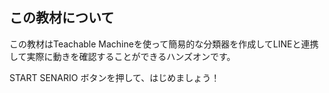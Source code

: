## この教材について

この教材はTeachable Machineを使って簡易的な分類器を作成してLINEと連携して実際に動きを確認することができるハンズオンです。

START SENARIO ボタンを押して、はじめましょう！
